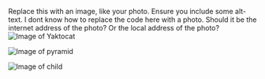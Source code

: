 Replace this with an image, like your photo. Ensure you include some alt-text.
I dont know how to replace the code here with a photo. Should it be the internet address of the photo? Or the local address of the photo?
![Image of Yaktocat](https://octodex.github.com/images/yaktocat.png)

![Image of pyramid](https://www.baidu.com/sf?pd=image_content&word=%E9%87%91%E5%AD%97%E5%A1%94&tn=nohead&atn=mediacy&fr=alawise&sa=vs_ala_img_datu&imgtype=0&imgcontent=%7B%22KgJson%22%3A%7B%7D%7D&imgpn=0&imgspn=0&tt=1&di=113080&pi=0&cs=4075880701%2C2920796084&adpicid=&bdtype=0&objurl=http%3A%2F%2Fm.tuniucdn.com%2Ffb2%2Ft1%2FG5%2FM00%2FD0%2FFB%2FCii-s1rde3SIf0aWAASBE3ZEeqsAAF9TgFgjfAABIEr13_w640_h480_c1_t0.jpeg&imgos=1353603639%2C3577671925&imgis=0%2C0)

![Image of child](storage/emulated/0/Pictures/1564704830802.jpg)
